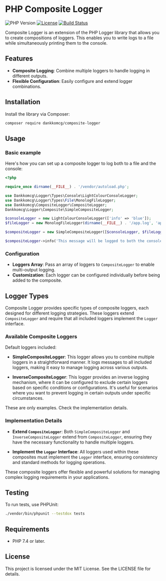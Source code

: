 # PHP Composite Logger

![PHP Version](https://img.shields.io/badge/php-%3E%3D7.4-blue.svg)
[![License](https://img.shields.io/badge/license-MIT-green.svg)](https://opensource.org/licenses/MIT)
[![Build Status](https://img.shields.io/badge/build-passing-brightgreen.svg)](https://github.com/dankkomcg/composite-logger)

Composite Logger is an extension of the PHP Logger library that allows you to create compositions of loggers. This enables you to write logs to a file while simultaneously printing them to the console.

## Features

- **Composite Logging**: Combine multiple loggers to handle logging in different outputs.
- **Flexible Configuration**: Easily configure and extend logger combinations.

## Installation

Install the library via Composer:

```bash
composer require dankkomcg/composite-logger
```

## Usage

### Basic example

Here's how you can set up a composite logger to log both to a file and the console:

```php
<?php

require_once dirname(__FILE__) . '/vendor/autoload.php';

use Dankkomcg\Logger\Types\Console\LightColourConsoleLogger;
use Dankkomcg\Logger\Types\File\MonologFileLogger;
use Dankkomcg\CompositeLogger\CompositeLogger;
Dankkomcg\Logger\Composite\SimpleCompositeLogger;

$consoleLogger = new LightColourConsoleLogger(['info' => 'blue']);
$fileLogger = new MonologFileLogger(dirname(__FILE__) . '/app.log', 'app');

$compositeLogger = new SimpleCompositeLogger([$consoleLogger, $fileLogger]);

$compositeLogger->info('This message will be logged to both the console and the file.');
```

### Configuration

- **Loggers Array**: Pass an array of loggers to `CompositeLogger` to enable multi-output logging.
- **Customization**: Each logger can be configured individually before being added to the composite.

## Logger Types

Composite Logger provides specific types of composite loggers, each designed for different logging strategies. These loggers extend `CompositeLogger` and require that all included loggers implement the `Logger` interface.

### Available Composite Loggers

Default loggers included:

- **SimpleCompositeLogger**: This logger allows you to combine multiple loggers in a straightforward manner. It logs messages to all included loggers, making it easy to manage logging across various outputs.

- **InverseCompositeLogger**: This logger provides an inverse logging mechanism, where it can be configured to exclude certain loggers based on specific conditions or configurations. It's useful for scenarios where you want to prevent logging in certain outputs under specific circumstances.

These are only examples. Check the implementation details.

### Implementation Details

- **Extend `CompositeLogger`**: Both `SimpleCompositeLogger` and `InverseCompositeLogger` extend from `CompositeLogger`, ensuring they have the necessary functionality to handle multiple loggers.

- **Implement the `Logger` Interface**: All loggers used within these composites must implement the `Logger` interface, ensuring consistency and standard methods for logging operations.

These composite loggers offer flexible and powerful solutions for managing complex logging requirements in your applications.

## Testing

To run tests, use PHPUnit:

```bash
./vendor/bin/phpunit --testdox tests
```

## Requirements

- PHP 7.4 or later.

## License

This project is licensed under the MIT License. See the LICENSE file for details.
